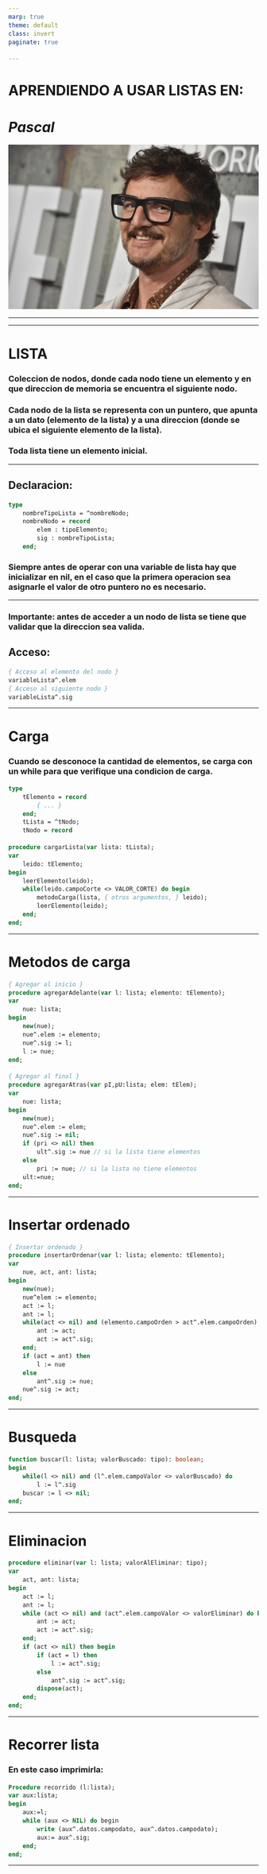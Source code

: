 ```yaml
---
marp: true
theme: default
class: invert
paginate: true

---
```


# **APRENDIENDO A USAR LISTAS EN:**
# *Pascal*
![bg right width:600px height:400px](./data/pascal.png)

---



---
# **LISTA**

### Coleccion de nodos, donde cada nodo tiene un elemento y en que direccion de memoria se encuentra el siguiente nodo.

### Cada nodo de la lista se representa con un puntero, que apunta a un dato (elemento de la lista) y a una direccion (donde se ubica el siguiente elemento de la lista).
### Toda lista tiene un elemento inicial.
---

## **Declaracion:**
````pascal
type
    nombreTipoLista = ^nombreNodo;
    nombreNodo = record
        elem : tipoElemento;
        sig : nombreTipoLista;
    end;
````
### Siempre antes de operar con una variable de lista hay que inicializar en nil, en el caso que la primera operacion sea asignarle el valor de otro puntero no es necesario.

---
### **Importante:** antes de acceder a un nodo de lista se tiene que validar que la direccion sea valida.

## **Acceso:**

````pascal
{ Acceso al elemento del nodo }
variableLista^.elem
{ Acceso al siguiente nodo }
variableLista^.sig
````
---
# **Carga**
### Cuando se desconoce la cantidad de elementos, se carga con un while para que verifique una condicion de carga.
````pascal
type
    tElemento = record
        { ... }
    end;
    tLista = ^tNodo;
    tNodo = record

procedure cargarLista(var lista: tLista);
var
    leido: tElemento;
begin
    leerElemento(leido);
    while(leido.campoCorte <> VALOR_CORTE) do begin
        metodoCarga(lista, { otros argumentos, } leido);
        leerElemento(leido);
    end;
end;
````
---
# **Metodos de carga**
````pascal
{ Agregar al inicio }
procedure agregarAdelante(var l: lista; elemento: tElemento);
var
    nue: lista;
begin
    new(nue);
    nue^.elem := elemento;
    nue^.sig := l;
    l := nue;
end;

{ Agregar al final }
procedure agregarAtras(var pI,pU:lista; elem: tElem);
var
    nue: lista;
begin
    new(nue);
    nue^.elem := elem;
    nue^.sig := nil;
    if (pri <> nil) then
        ult^.sig := nue // si la lista tiene elementos
    else
        pri := nue; // si la lista no tiene elementos
    ult:=nue;
end;
````
---
# **Insertar ordenado**
````pascal
{ Insertar ordenado }
procedure insertarOrdenar(var l: lista; elemento: tElemento);
var
    nue, act, ant: lista;
begin
    new(nue);
    nue^elem := elemento;
    act := l;
    ant := l;
    while(act <> nil) and (elemento.campoOrden > act^.elem.campoOrden) do begin
        ant := act;
        act := act^.sig;
    end;
    if (act = ant) then
        l := nue
    else
        ant^.sig := nue;
    nue^.sig := act;
end;
````
---
# **Busqueda**
````pascal
function buscar(l: lista; valorBuscado: tipo): boolean;
begin
    while(l <> nil) and (l^.elem.campoValor <> valorBuscado) do
        l := l^.sig
    buscar := l <> nil;
end;
````
---
# **Eliminacion**
````pascal
procedure eliminar(var l: lista; valorAlEliminar: tipo);
var
    act, ant: lista;
begin
    act := l;
    ant := l;
    while (act <> nil) and (act^.elem.campoValor <> valorEliminar) do begin
        ant := act;
        act := act^.sig;
    end;
    if (act <> nil) then begin
        if (act = l) then
            l := act^.sig;
        else
            ant^.sig := act^.sig;
        dispose(act);
    end;
end;
````
---
# **Recorrer lista**
### En este caso imprimirla:
````pascal
Procedure recorrido (l:lista);​
var aux:lista;
begin
    aux:=l;
    while (aux <> NIL) do begin​
        write (aux^.datos.campodato,​ aux^.datos.campodato);​
        aux:= aux^.sig​;
    end;​
end;
````
---
